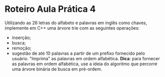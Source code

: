 # Roteiro Aula Prática 4

Utilizando as 26 letras do alfabeto e palavras em inglês como chaves, implemente em C++ uma árvore trie com as seguintes operações:

* inserção;
* busca;
* remoção;
* sugestão de até 10 palavras a partir de um prefixo fornecido pelo usuário. "Imprima" as palavras em ordem alfabética. **Dica**: para fornecer as palavras em ordem alfabética, use a ideia do algoritmo que percorre uma árvore binária de busca em pré-ordem.